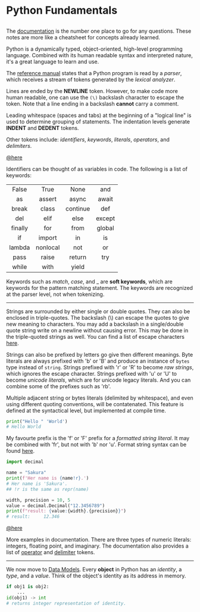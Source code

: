 # Python Fundamentals

## 

The [documentation](https://docs.python.org/3/) is the number one place to go for any questions. These notes are more like a cheatsheet for concepts already learned. 

Python is a dynamically typed, object-oriented, high-level programming language. Combined with its human readable syntax and interpreted nature, it's a great language to learn and use. 

The [reference manual](https://docs.python.org/3/reference/lexical_analysis.html) states that a Python program is read by a _parser_, which receives a stream of tokens generated by the _lexical analyzer_. 

Lines are ended by the __NEWLINE__ token. However, to make code more human readable, one can use the ```(\)``` backslash character to escape the token. Note that a line ending in a backslash __cannot__ carry a comment. 

Leading whitespace (spaces and tabs) at the beginning of a "logical line" is used to determine grouping of statements. The indentation levels generate __INDENT__ and __DEDENT__ tokens. 

Other tokens include: _identifiers_, _keywords_, _literals_, _operators_, and _delimiters_.

[@here](https://docs.python.org/3/reference/lexical_analysis.html#identifiers)

Identifiers can be thought of as variables in code. The following is a list of keywords:

|  |  |  |   |
| :----: | :----: | :----: |  :----: |
| False | True | None | and |
| as | assert | async | await |
| break | class | continue | def |
| del | elif | else | except |
| finally | for | from | global |
| if | import | in | is |
| lambda | nonlocal | not | or |
| pass | raise | return | try |
| while | with | yield |

Keywords such as _match_, _case_, and _ are __soft keywords__, which are keywords for the pattern matching statement. The keywords are recognized at the parser level, not when tokenizing. 

---
Strings are surrounded by either single or double quotes. They can also be enclosed in triple-quotes. The backslash (\\) can escape the quotes to give new meaning to characters. You may add a backslash in a single/double quote string write on a newline without causing error. This may be done in the triple-quoted strings as well. You can find a list of escape characters [here](https://docs.python.org/3/reference/lexical_analysis.html#literals).

Strings can also be prefixed by letters go give then different meanings. Byte literals are always prefixed with 'b' or 'B' and produce an instance of ```bytes``` type instead of ```string```. Strings prefixed with 'r' or 'R' to become _raw strings_, which ignores the escape character. Strings prefixed with 'u' or 'U' to become _unicode literals_, which are for unicode legacy literals. And you can combine some of the prefixes such as 'rb'. 

Multiple adjacent string or bytes literals (delimited by whitespace), and even using different quoting conventions, will be contatenated. This feature is defined at the syntactical level, but implemented at compile time. 
```python
print("Hello " 'World')
# Hello World
```

My favourte prefix is the 'f' or 'F' prefix for a _formatted string literal_. It may be combined with 'fr', but not with 'b' nor 'u'. Format string syntax can be found [here](https://docs.python.org/3/library/string.html#format-string-syntax).
```python
import decimal

name = "Sakura"
print(f'Her name is {name!r}.')
# Her name is 'Sakura'.
## !r is the same as repr(name)

width, precision = 10, 5
value = decimal.Decimal("12.3456789")
print(f"result: {value:{width}.{precision}}")
# result:     12.346
```
[@here](https://docs.python.org/3/reference/lexical_analysis.html#formatted-string-literals)

More examples in documentation. There are three types of numeric literals: integers, floating point, and imaginary. The documentation also provides a list of [operator](https://docs.python.org/3/reference/lexical_analysis.html#operators) and [delimiter](https://docs.python.org/3/reference/lexical_analysis.html#delimiters) tokens. 

---

We now move to [Data Models](https://docs.python.org/3/reference/datamodel.html#data-model). Every __object__ in Python has an _identity_, a _type_, and a _value_. Think of the object's identity as its address in memory. 
```python
if obj1 is obj2:
    ...
id(obj1) -> int
# returns integer representation of identity. 
``` 